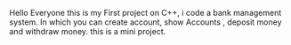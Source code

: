 Hello Everyone this is my First project on C++, i code a bank management system. In which you can create account, show Accounts , deposit money and withdraw money. this is a mini project.
